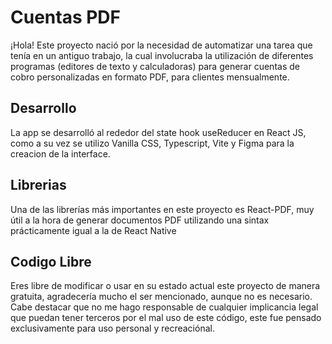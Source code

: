 # Cuentas PDF
¡Hola! Este proyecto nació por la necesidad de automatizar una tarea que tenía en un antiguo trabajo, la cual involucraba la utilización de diferentes programas (editores de texto y calculadoras) para generar cuentas de cobro personalizadas en formato PDF, para clientes mensualmente.  
## Desarrollo
La app se desarrolló al rededor del state hook useReducer en React JS, como a su vez se utilizo Vanilla CSS, Typescript, Vite y Figma para la creacion de la interface.
## Librerias
Una de las librerías más importantes en este proyecto es React-PDF, muy útil a la hora de generar documentos PDF utilizando una sintax prácticamente igual a la de React Native
## Codigo Libre
Eres libre de modificar o usar en su estado actual este proyecto de manera gratuita, agradecería mucho el ser mencionado, aunque no es necesario. Cabe destacar que no me hago responsable de cualquier implicancia legal que puedan tener terceros por el mal uso de este código, este fue pensado exclusivamente para uso personal y recreaciónal.  
